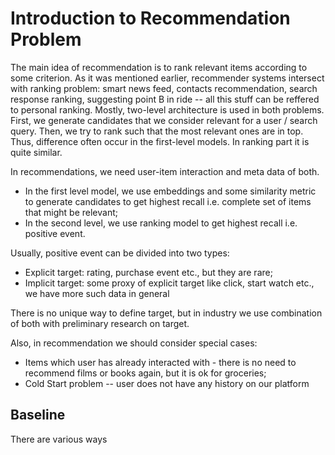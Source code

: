 # Introduction to Recommendation Problem

The main idea of recommendation is to rank relevant items according to some criterion.
As it was mentioned earlier, recommender systems intersect with ranking problem:
smart news feed, contacts recommendation, search response ranking, suggesting point B in ride --
all this stuff can be reffered to personal ranking. Mostly, two-level architecture is used
in both problems. First, we generate candidates that we consider relevant for a user / search query.
Then, we try to rank such that the most relevant ones are in top. Thus, difference often occur
in the first-level models. In ranking part it is quite similar.

In recommendations, we need user-item interaction and meta data of both. 
- In the first level model, we use embeddings and some similarity metric to generate
candidates to get highest recall i.e. complete set of items that might be relevant;
- In the second level, we use ranking model to get highest recall i.e. positive event.

Usually, positive event can be divided into two types:
- Explicit target: rating, purchase event etc., but they are rare;
- Implicit target: some proxy of explicit target like click, start watch etc., we have more such data in general

There is no unique way to define target, but in industry we use combination of both with preliminary research on target.

Also, in recommendation we should consider special cases:
- Items which user has already interacted with - there is no need to recommend films or books again, but it is
ok for groceries;
- Cold Start problem -- user does not have any history on our platform

## Baseline
There are various ways 